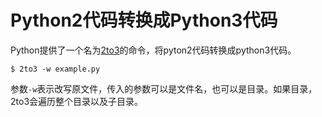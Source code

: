 # Python2代码转换成Python3代码

Python提供了一个名为[2to3](https://docs.python.org/2/library/2to3.html)的命令，将pyton2代码转换成python3代码。

```
$ 2to3 -w example.py
```

参数`-w`表示改写原文件，传入的参数可以是文件名，也可以是目录。如果目录，2to3会遍历整个目录以及子目录。
